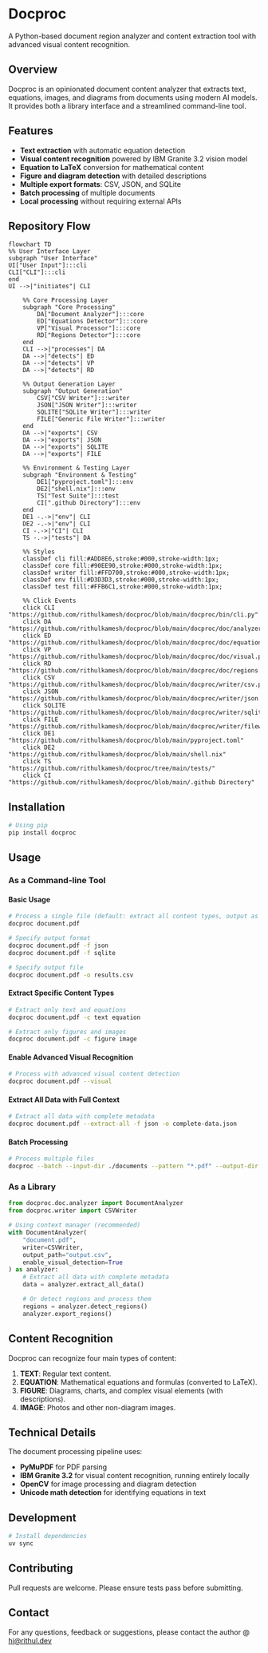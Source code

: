 # Docproc

A Python-based document region analyzer and content extraction tool with advanced visual content recognition.

## Overview

Docproc is an opinionated document content analyzer that extracts text, equations, images, and diagrams from documents using modern AI models. It provides both a library interface and a streamlined command-line tool.

## Features

- **Text extraction** with automatic equation detection
- **Visual content recognition** powered by IBM Granite 3.2 vision model
- **Equation to LaTeX** conversion for mathematical content
- **Figure and diagram detection** with detailed descriptions
- **Multiple export formats**: CSV, JSON, and SQLite
- **Batch processing** of multiple documents
- **Local processing** without requiring external APIs

## Repository Flow

```mermaid
flowchart TD
%% User Interface Layer
subgraph "User Interface"
UI["User Input"]:::cli
CLI["CLI"]:::cli
end
UI -->|"initiates"| CLI

    %% Core Processing Layer
    subgraph "Core Processing"
        DA["Document Analyzer"]:::core
        ED["Equations Detector"]:::core
        VP["Visual Processor"]:::core
        RD["Regions Detector"]:::core
    end
    CLI -->|"processes"| DA
    DA -->|"detects"| ED
    DA -->|"detects"| VP
    DA -->|"detects"| RD

    %% Output Generation Layer
    subgraph "Output Generation"
        CSV["CSV Writer"]:::writer
        JSON["JSON Writer"]:::writer
        SQLITE["SQLite Writer"]:::writer
        FILE["Generic File Writer"]:::writer
    end
    DA -->|"exports"| CSV
    DA -->|"exports"| JSON
    DA -->|"exports"| SQLITE
    DA -->|"exports"| FILE

    %% Environment & Testing Layer
    subgraph "Environment & Testing"
        DE1["pyproject.toml"]:::env
        DE2["shell.nix"]:::env
        TS["Test Suite"]:::test
        CI[".github Directory"]:::env
    end
    DE1 -.->|"env"| CLI
    DE2 -.->|"env"| CLI
    CI -.->|"CI"| CLI
    TS -.->|"tests"| DA

    %% Styles
    classDef cli fill:#ADD8E6,stroke:#000,stroke-width:1px;
    classDef core fill:#90EE90,stroke:#000,stroke-width:1px;
    classDef writer fill:#FFD700,stroke:#000,stroke-width:1px;
    classDef env fill:#D3D3D3,stroke:#000,stroke-width:1px;
    classDef test fill:#FFB6C1,stroke:#000,stroke-width:1px;

    %% Click Events
    click CLI "https://github.com/rithulkamesh/docproc/blob/main/docproc/bin/cli.py"
    click DA "https://github.com/rithulkamesh/docproc/blob/main/docproc/doc/analyzer.py"
    click ED "https://github.com/rithulkamesh/docproc/blob/main/docproc/doc/equations.py"
    click VP "https://github.com/rithulkamesh/docproc/blob/main/docproc/doc/visual.py"
    click RD "https://github.com/rithulkamesh/docproc/blob/main/docproc/doc/regions.py"
    click CSV "https://github.com/rithulkamesh/docproc/blob/main/docproc/writer/csv.py"
    click JSON "https://github.com/rithulkamesh/docproc/blob/main/docproc/writer/json.py"
    click SQLITE "https://github.com/rithulkamesh/docproc/blob/main/docproc/writer/sqlite.py"
    click FILE "https://github.com/rithulkamesh/docproc/blob/main/docproc/writer/filewriter.py"
    click DE1 "https://github.com/rithulkamesh/docproc/blob/main/pyproject.toml"
    click DE2 "https://github.com/rithulkamesh/docproc/blob/main/shell.nix"
    click TS "https://github.com/rithulkamesh/docproc/tree/main/tests/"
    click CI "https://github.com/rithulkamesh/docproc/blob/main/.github Directory"

```

## Installation

```bash
# Using pip
pip install docproc
```

## Usage

### As a Command-line Tool

#### Basic Usage

```bash
# Process a single file (default: extract all content types, output as CSV)
docproc document.pdf

# Specify output format
docproc document.pdf -f json
docproc document.pdf -f sqlite

# Specify output file
docproc document.pdf -o results.csv
```

#### Extract Specific Content Types

```bash
# Extract only text and equations
docproc document.pdf -c text equation

# Extract only figures and images
docproc document.pdf -c figure image
```

#### Enable Advanced Visual Recognition

```bash
# Process with advanced visual content detection
docproc document.pdf --visual
```

#### Extract All Data with Full Context

```bash
# Extract all data with complete metadata
docproc document.pdf --extract-all -f json -o complete-data.json
```

#### Batch Processing

```bash
# Process multiple files
docproc --batch --input-dir ./documents --pattern "*.pdf" --output-dir ./results
```

### As a Library

```python
from docproc.doc.analyzer import DocumentAnalyzer
from docproc.writer import CSVWriter

# Using context manager (recommended)
with DocumentAnalyzer(
    "document.pdf",
    writer=CSVWriter,
    output_path="output.csv",
    enable_visual_detection=True
) as analyzer:
    # Extract all data with complete metadata
    data = analyzer.extract_all_data()

    # Or detect regions and process them
    regions = analyzer.detect_regions()
    analyzer.export_regions()
```

## Content Recognition

Docproc can recognize four main types of content:

1. **TEXT**: Regular text content.
2. **EQUATION**: Mathematical equations and formulas (converted to LaTeX).
3. **FIGURE**: Diagrams, charts, and complex visual elements (with descriptions).
4. **IMAGE**: Photos and other non-diagram images.

## Technical Details

The document processing pipeline uses:

- **PyMuPDF** for PDF parsing
- **IBM Granite 3.2** for visual content recognition, running entirely locally
- **OpenCV** for image processing and diagram detection
- **Unicode math detection** for identifying equations in text

## Development

```bash
# Install dependencies
uv sync
```

## Contributing

Pull requests are welcome. Please ensure tests pass before submitting.

## Contact

For any questions, feedback or suggestions, please contact the author @ [hi@rithul.dev](mailto:hi@rithul.dev)
